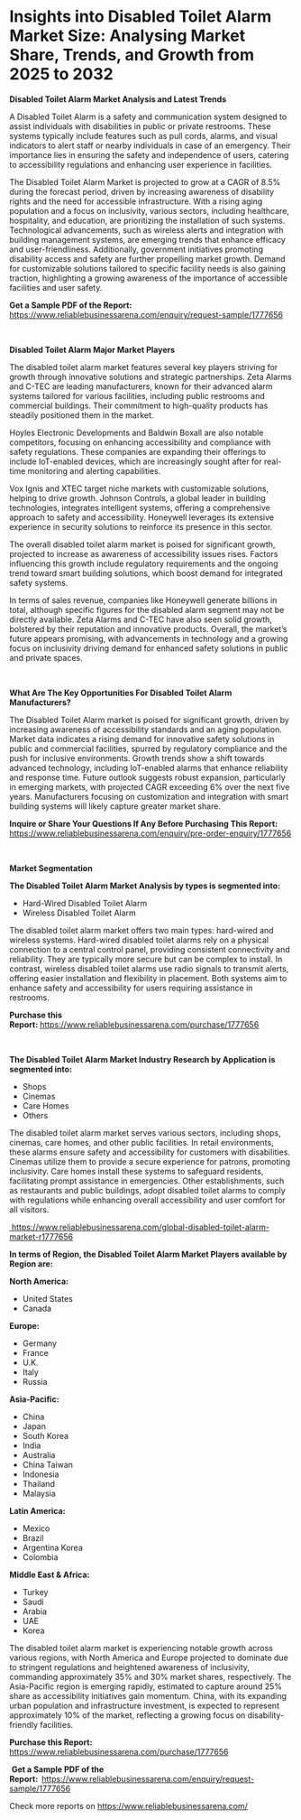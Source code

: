<p><h1>Insights into Disabled Toilet Alarm Market Size: Analysing Market Share, Trends, and Growth from 2025 to 2032</h1></p><p><strong>Disabled Toilet Alarm Market Analysis and Latest Trends</strong></p>
<p><p>A Disabled Toilet Alarm is a safety and communication system designed to assist individuals with disabilities in public or private restrooms. These systems typically include features such as pull cords, alarms, and visual indicators to alert staff or nearby individuals in case of an emergency. Their importance lies in ensuring the safety and independence of users, catering to accessibility regulations and enhancing user experience in facilities.</p><p>The Disabled Toilet Alarm Market is projected to grow at a CAGR of 8.5% during the forecast period, driven by increasing awareness of disability rights and the need for accessible infrastructure. With a rising aging population and a focus on inclusivity, various sectors, including healthcare, hospitality, and education, are prioritizing the installation of such systems. Technological advancements, such as wireless alerts and integration with building management systems, are emerging trends that enhance efficacy and user-friendliness. Additionally, government initiatives promoting disability access and safety are further propelling market growth. Demand for customizable solutions tailored to specific facility needs is also gaining traction, highlighting a growing awareness of the importance of accessible facilities and user safety.</p></p>
<p><strong>Get a Sample PDF of the Report:&nbsp;</strong> <a href="https://www.reliablebusinessarena.com/enquiry/request-sample/1777656?utm_campaign=2194&utm_medium=2&utm_source=Github&utm_content=ia&utm_term=18022025&utm_id=disabled-toilet-alarm">https://www.reliablebusinessarena.com/enquiry/request-sample/1777656</a></p>
<p>&nbsp;</p>
<p><strong>Disabled Toilet Alarm Major Market Players</strong></p>
<p><p>The disabled toilet alarm market features several key players striving for growth through innovative solutions and strategic partnerships. Zeta Alarms and C-TEC are leading manufacturers, known for their advanced alarm systems tailored for various facilities, including public restrooms and commercial buildings. Their commitment to high-quality products has steadily positioned them in the market.</p><p>Hoyles Electronic Developments and Baldwin Boxall are also notable competitors, focusing on enhancing accessibility and compliance with safety regulations. These companies are expanding their offerings to include IoT-enabled devices, which are increasingly sought after for real-time monitoring and alerting capabilities.</p><p>Vox Ignis and XTEC target niche markets with customizable solutions, helping to drive growth. Johnson Controls, a global leader in building technologies, integrates intelligent systems, offering a comprehensive approach to safety and accessibility. Honeywell leverages its extensive experience in security solutions to reinforce its presence in this sector.</p><p>The overall disabled toilet alarm market is poised for significant growth, projected to increase as awareness of accessibility issues rises. Factors influencing this growth include regulatory requirements and the ongoing trend toward smart building solutions, which boost demand for integrated safety systems.</p><p>In terms of sales revenue, companies like Honeywell generate billions in total, although specific figures for the disabled alarm segment may not be directly available. Zeta Alarms and C-TEC have also seen solid growth, bolstered by their reputation and innovative products. Overall, the market’s future appears promising, with advancements in technology and a growing focus on inclusivity driving demand for enhanced safety solutions in public and private spaces.</p></p>
<p>&nbsp;</p>
<p><strong>What Are The Key Opportunities For Disabled Toilet Alarm Manufacturers?</strong></p>
<p><p>The Disabled Toilet Alarm market is poised for significant growth, driven by increasing awareness of accessibility standards and an aging population. Market data indicates a rising demand for innovative safety solutions in public and commercial facilities, spurred by regulatory compliance and the push for inclusive environments. Growth trends show a shift towards advanced technology, including IoT-enabled alarms that enhance reliability and response time. Future outlook suggests robust expansion, particularly in emerging markets, with projected CAGR exceeding 6% over the next five years. Manufacturers focusing on customization and integration with smart building systems will likely capture greater market share.</p></p>
<p><strong>Inquire or Share Your Questions If Any Before Purchasing This Report:</strong> <a href="https://www.reliablebusinessarena.com/enquiry/pre-order-enquiry/1777656?utm_campaign=2194&utm_medium=2&utm_source=Github&utm_content=ia&utm_term=18022025&utm_id=disabled-toilet-alarm">https://www.reliablebusinessarena.com/enquiry/pre-order-enquiry/1777656</a></p>
<p>&nbsp;</p>
<p><strong>Market Segmentation</strong></p>
<p><strong>The Disabled Toilet Alarm Market Analysis by types is segmented into:</strong></p>
<p><ul><li>Hard-Wired Disabled Toilet Alarm</li><li>Wireless Disabled Toilet Alarm</li></ul></p>
<p><p>The disabled toilet alarm market offers two main types: hard-wired and wireless systems. Hard-wired disabled toilet alarms rely on a physical connection to a central control panel, providing consistent connectivity and reliability. They are typically more secure but can be complex to install. In contrast, wireless disabled toilet alarms use radio signals to transmit alerts, offering easier installation and flexibility in placement. Both systems aim to enhance safety and accessibility for users requiring assistance in restrooms.</p></p>
<p><strong>Purchase this Report:&nbsp;</strong><a href="https://www.reliablebusinessarena.com/purchase/1777656?utm_campaign=2194&utm_medium=2&utm_source=Github&utm_content=ia&utm_term=18022025&utm_id=disabled-toilet-alarm">https://www.reliablebusinessarena.com/purchase/1777656</a></p>
<p>&nbsp;</p>
<p><strong>The Disabled Toilet Alarm Market Industry Research by Application is segmented into:</strong></p>
<p><ul><li>Shops</li><li>Cinemas</li><li>Care Homes</li><li>Others</li></ul></p>
<p><p>The disabled toilet alarm market serves various sectors, including shops, cinemas, care homes, and other public facilities. In retail environments, these alarms ensure safety and accessibility for customers with disabilities. Cinemas utilize them to provide a secure experience for patrons, promoting inclusivity. Care homes install these systems to safeguard residents, facilitating prompt assistance in emergencies. Other establishments, such as restaurants and public buildings, adopt disabled toilet alarms to comply with regulations while enhancing overall accessibility and user comfort for all visitors.</p></p>
<p><a href="https://www.reliablebusinessarena.com/global-disabled-toilet-alarm-market-r1777656?utm_campaign=2194&utm_medium=2&utm_source=Github&utm_content=ia&utm_term=18022025&utm_id=disabled-toilet-alarm">&nbsp;https://www.reliablebusinessarena.com/global-disabled-toilet-alarm-market-r1777656</a></p>
<p><strong>In terms of Region, the Disabled Toilet Alarm Market Players available by Region are:</strong></p>
<p>
    <p> <strong> North America: </strong>
        <ul>
            <li>United States</li>
            <li>Canada</li>
        </ul>
        </p> 
    <p> <strong> Europe: </strong>
        <ul>
            <li>Germany</li>
            <li>France</li>
            <li>U.K.</li>
            <li>Italy</li>
            <li>Russia</li>
        </ul>
        </p> 
    <p> <strong> Asia-Pacific: </strong>
        <ul>
            <li>China</li>
            <li>Japan</li>
            <li>South Korea</li>
            <li>India</li>
            <li>Australia</li>
            <li>China Taiwan</li>
            <li>Indonesia</li>
            <li>Thailand</li>
            <li>Malaysia</li>
        </ul>
        </p> 
    <p> <strong> Latin America: </strong>
        <ul>
            <li>Mexico</li>
            <li>Brazil</li>
            <li>Argentina Korea</li>
            <li>Colombia</li>
        </ul>
        </p> 
    <p> <strong> Middle East & Africa: </strong>
        <ul>
            <li>Turkey</li>
            <li>Saudi</li>
            <li>Arabia</li>
            <li>UAE</li>
            <li>Korea</li>
        </ul>
    </p>
    </p>
<p><p>The disabled toilet alarm market is experiencing notable growth across various regions, with North America and Europe projected to dominate due to stringent regulations and heightened awareness of inclusivity, commanding approximately 35% and 30% market shares, respectively. The Asia-Pacific region is emerging rapidly, estimated to capture around 25% share as accessibility initiatives gain momentum. China, with its expanding urban population and infrastructure investment, is expected to represent approximately 10% of the market, reflecting a growing focus on disability-friendly facilities.</p></p>
<p><strong>Purchase this Report: </strong><a href="https://www.reliablebusinessarena.com/purchase/1777656?utm_campaign=2194&utm_medium=2&utm_source=Github&utm_content=ia&utm_term=18022025&utm_id=disabled-toilet-alarm">https://www.reliablebusinessarena.com/purchase/1777656</a></p>
<p>&nbsp;<strong>Get a Sample PDF of the Report:&nbsp;&nbsp;</strong><a href="https://www.reliablebusinessarena.com/enquiry/request-sample/1777656?utm_campaign=2194&utm_medium=2&utm_source=Github&utm_content=ia&utm_term=18022025&utm_id=disabled-toilet-alarm">https://www.reliablebusinessarena.com/enquiry/request-sample/1777656</a></p>
<p><strong></strong></p>
<p>Check more reports on <a href="https://www.reliablebusinessarena.com/?utm_campaign=2194&utm_medium=2&utm_source=Github&utm_content=ia&utm_term=18022025&utm_id=disabled-toilet-alarm">https://www.reliablebusinessarena.com/</a></p>